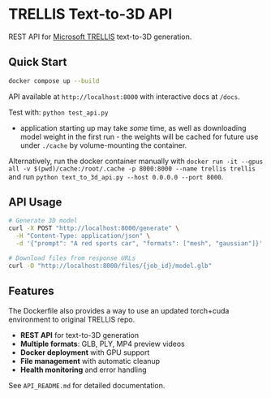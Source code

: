 # TRELLIS Text-to-3D API

REST API for [Microsoft TRELLIS](https://github.com/microsoft/TRELLIS) text-to-3D generation.

## Quick Start

```bash
docker compose up --build
```

API available at `http://localhost:8000` with interactive docs at `/docs`.

Test with: `python test_api.py`
- application starting up may take *some* time, as well as downloading model weight in the first run - the weights will be cached for future use under `./cache` by volume-mounting the container. 

Alternatively, run the docker container manually with `docker run -it --gpus all -v $(pwd)/cache:/root/.cache -p 8000:8000 --name trellis trellis` and run `python text_to_3d_api.py --host 0.0.0.0 --port 8000`.

## API Usage

```bash
# Generate 3D model
curl -X POST "http://localhost:8000/generate" \
  -H "Content-Type: application/json" \
  -d '{"prompt": "A red sports car", "formats": ["mesh", "gaussian"]}'

# Download files from response URLs
curl -O "http://localhost:8000/files/{job_id}/model.glb"
```

## Features

The Dockerfile also provides a way to use an updated torch+cuda environment to original TRELLIS repo. 

- **REST API** for text-to-3D generation
- **Multiple formats**: GLB, PLY, MP4 preview videos
- **Docker deployment** with GPU support
- **File management** with automatic cleanup
- **Health monitoring** and error handling

See `API_README.md` for detailed documentation.
